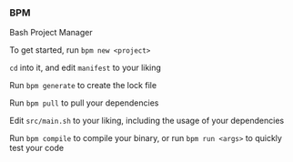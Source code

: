 ### BPM
Bash Project Manager


To get started, run `bpm new <project>`

`cd` into it, and edit `manifest` to your liking

Run `bpm generate` to create the lock file

Run `bpm pull` to pull your dependencies

Edit `src/main.sh` to your liking, including the usage of your dependencies

Run `bpm compile` to compile your binary, or run `bpm run <args>` to quickly test your code
